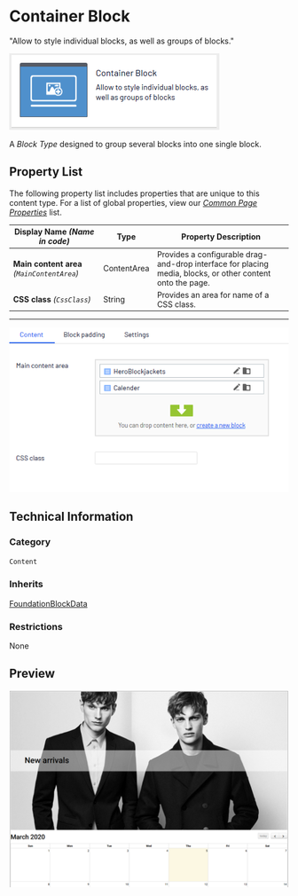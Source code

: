 # Container Block
"Allow to style individual blocks, as well as groups of blocks."

![Container Block](Screenshots/Container%20Block%20-%20icon.png)

A *Block Type* designed to group several blocks into one single block.

## Property List
The following property list includes properties that are unique to this content type. For a list of global properties, view our [*Common Page Properties*](../../Common%20Page%20Properties.md) list.

Display Name *(Name in code)* | Type | Property Description
--------------|------|---------------
**Main content area** *(`MainContentArea`)* | ContentArea | Provides a configurable drag-and-drop interface for placing media, blocks, or other content onto the page.
**CSS class** *(`CssClass`)* | String | Provides an area for name of a CSS class.

** **
![Container Block - Content tab](Screenshots/Container%20Block%20-%20Content%20tab.png)

## Technical Information

### Category
`Content`

### Inherits
[FoundationBlockData](#)

### Restrictions
None

## Preview
![Container Block - Preview](Screenshots/Container%20Block%20-%20Preview.png)

